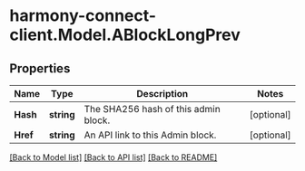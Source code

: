 # harmony-connect-client.Model.ABlockLongPrev
## Properties

Name | Type | Description | Notes
------------ | ------------- | ------------- | -------------
**Hash** | **string** | The SHA256 hash of this admin block. | [optional] 
**Href** | **string** | An API link to this Admin block. | [optional] 

[[Back to Model list]](../README.md#documentation-for-models) [[Back to API list]](../README.md#documentation-for-api-endpoints) [[Back to README]](../README.md)

